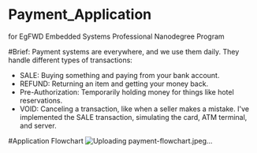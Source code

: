 # Payment_Application
for EgFWD Embedded Systems Professional Nanodegree Program

#Brief:
Payment systems are everywhere, and we use them daily. They handle different types of transactions:
- SALE: Buying something and paying from your bank account.
- REFUND: Returning an item and getting your money back.
- Pre-Authorization: Temporarily holding money for things like hotel reservations.
- VOID: Canceling a transaction, like when a seller makes a mistake.
I've implemented the SALE transaction, simulating the card, ATM terminal, and server.

#Application Flowchart
![Uploading payment-flowchart.jpeg…]()
